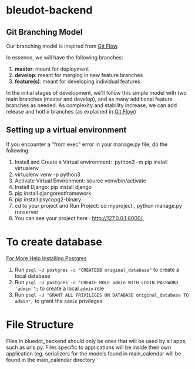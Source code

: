 # bleudot-backend

## Git Branching Model

Our branching model is inspired from [Git Flow](https://nvie.com/posts/a-successful-git-branching-model/).

In essence, we will have the following branches:
1. **master**: meant for deployment
2. **develop**: meant for merging in new feature branches
3. **feature(s)**: meant for developing individual features

In the initial stages of development, we'll follow this simple model with two main branches (master and develop), and as many additional feature branches as needed. As complexity and stability increase, we can add release and hotfix branches (as explained in [Git Flow](https://nvie.com/posts/a-successful-git-branching-model/))


## Setting up a virtual environment
If you encounter a "from exec" error in your manage.py file, do the following:  

1. Install and Create a Virtual environment:  python3 -m pip install virtualenv
2. virtualenv venv -p python3 
3. Activate Virtual Environment: source venv/bin/activate 
4. Install Django: pip install django 
5. pip install djangorestframework
6. pip install psycopg2-binary
7. cd to your project and Run Project: cd myproject , python manage.py runserver 
8. You can see your project here : http://127.0.0.1:8000/ 

# To create database
[For More Help Installing Postgres](https://gist.github.com/ibraheem4/ce5ccd3e4d7a65589ce84f2a3b7c23a3)

1. Run `psql -U postgres -c "CREATEDB original_database"` to create a local database
2. Run `psql -U postgres -c "CREATE ROLE admin WITH LOGIN PASSWORD 'admin'";` to create a local `admin` role
3. Run `psql -U "GRANT ALL PRIVILEGES ON DATABASE original_database TO admin";` to grant the `admin` privileges

# File Structure

Files in bluedot_backend should only be ones that will be used by all apps, such as urls.py.
Files specific to applications will be inside their own application (eg. serializers for the models found in main_calendar will be found in the main_calendar directory
